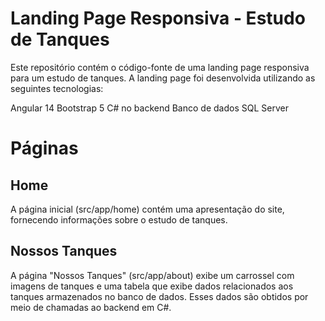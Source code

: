 # Landing Page Responsiva - Estudo de Tanques
Este repositório contém o código-fonte de uma landing page responsiva para um estudo de tanques. A landing page foi desenvolvida utilizando as seguintes tecnologias:

Angular 14
Bootstrap 5
C# no backend
Banco de dados SQL Server

# Páginas
## Home
A página inicial (src/app/home) contém uma apresentação do site, fornecendo informações sobre o estudo de tanques.

## Nossos Tanques
A página "Nossos Tanques" (src/app/about) exibe um carrossel com imagens de tanques e uma tabela que exibe dados relacionados aos tanques armazenados no banco de dados. Esses dados são obtidos por meio de chamadas ao backend em C#.
